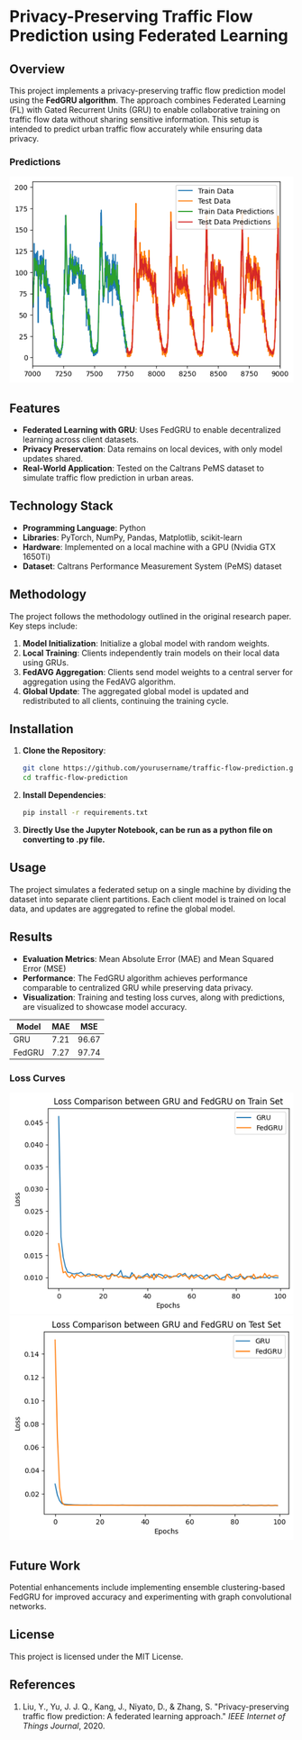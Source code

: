 # Privacy-Preserving Traffic Flow Prediction using Federated Learning

## Overview

This project implements a privacy-preserving traffic flow prediction model using the **FedGRU algorithm**. The approach combines Federated Learning (FL) with Gated Recurrent Units (GRU) to enable collaborative training on traffic flow data without sharing sensitive information. This setup is intended to predict urban traffic flow accurately while ensuring data privacy.

### Predictions
![Predictions of FedGRU Model](preds.png)

## Features

- **Federated Learning with GRU**: Uses FedGRU to enable decentralized learning across client datasets.
- **Privacy Preservation**: Data remains on local devices, with only model updates shared.
- **Real-World Application**: Tested on the Caltrans PeMS dataset to simulate traffic flow prediction in urban areas.

## Technology Stack

- **Programming Language**: Python
- **Libraries**: PyTorch, NumPy, Pandas, Matplotlib, scikit-learn
- **Hardware**: Implemented on a local machine with a GPU (Nvidia GTX 1650Ti)
- **Dataset**: Caltrans Performance Measurement System (PeMS) dataset

## Methodology

The project follows the methodology outlined in the original research paper. Key steps include:

1. **Model Initialization**: Initialize a global model with random weights.
2. **Local Training**: Clients independently train models on their local data using GRUs.
3. **FedAVG Aggregation**: Clients send model weights to a central server for aggregation using the FedAVG algorithm.
4. **Global Update**: The aggregated global model is updated and redistributed to all clients, continuing the training cycle.

## Installation

1. **Clone the Repository**:
   ```bash
   git clone https://github.com/yourusername/traffic-flow-prediction.git
   cd traffic-flow-prediction
   ```

2. **Install Dependencies**:
   ```bash
   pip install -r requirements.txt
   ```

3. **Directly Use the Jupyter Notebook, can be run as a python file on converting to .py file.**

## Usage

The project simulates a federated setup on a single machine by dividing the dataset into separate client partitions. Each client model is trained on local data, and updates are aggregated to refine the global model.

## Results

- **Evaluation Metrics**: Mean Absolute Error (MAE) and Mean Squared Error (MSE)
- **Performance**: The FedGRU algorithm achieves performance comparable to centralized GRU while preserving data privacy.
- **Visualization**: Training and testing loss curves, along with predictions, are visualized to showcase model accuracy.

| Model | MAE  | MSE   |
|-------|------|-------|
| GRU   | 7.21 | 96.67 |
| FedGRU| 7.27 | 97.74 |

### Loss Curves
![Train Losses](train_loss_curve.png)
![Test Losses](test_loss_curve.png)

## Future Work

Potential enhancements include implementing ensemble clustering-based FedGRU for improved accuracy and experimenting with graph convolutional networks.

## License

This project is licensed under the MIT License.

## References

1. Liu, Y., Yu, J. J. Q., Kang, J., Niyato, D., & Zhang, S. "Privacy-preserving traffic flow prediction: A federated learning approach." *IEEE Internet of Things Journal*, 2020.
